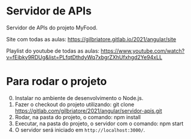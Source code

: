 # Servidor de APIs

Servidor de APIs do projeto MyFood.

Site com todas as aulas:
https://gilbriatore.gitlab.io/2021/angular/site

Playlist do youtube de todas as aulas: 
https://www.youtube.com/watch?v=fEibky9RDUg&list=PLfqtDthdyWq7xbgrZXhUfxhgd2Ye94xLL

# Para rodar o projeto
0. Instalar no ambiente de desenvolvimento o Node.js.
1. Fazer o checkout do projeto utilizando: git clone https://gitlab.com/gilbriatore/2021/angular/servidor-apis.git
2. Rodar, na pasta do projeto, o comando: npm install
3. Executar, na pasta do projeto, o servidor com o comando: npm start
4. O servidor será iniciado em `http://localhost:3000/`. 
